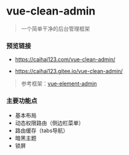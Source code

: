 # vue-clean-admin
> 一个简单干净的后台管理框架

### 预览链接
+ https://caihai123.com/vue-clean-admin/

+ https://caihai123.gitee.io/vue-clean-admin/

> 参考框架：[vue-element-admin](https://gitee.com/panjiachen/vue-element-admin) 

### 主要功能点
+ 基本布局
+ 动态权限路由（侧边栏菜单）
+ 路由缓存（tabs导航）
+ 暗黑主题
+ 锁屏